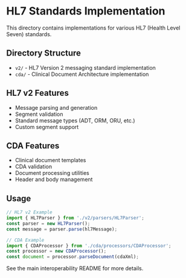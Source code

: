 # HL7 Standards Implementation

This directory contains implementations for various HL7 (Health Level Seven) standards.

## Directory Structure

- `v2/` - HL7 Version 2 messaging standard implementation
- `cda/` - Clinical Document Architecture implementation

## HL7 v2 Features

- Message parsing and generation
- Segment validation
- Standard message types (ADT, ORM, ORU, etc.)
- Custom segment support

## CDA Features

- Clinical document templates
- CDA validation
- Document processing utilities
- Header and body management

## Usage

```typescript
// HL7 v2 Example
import { HL7Parser } from './v2/parsers/HL7Parser';
const parser = new HL7Parser();
const message = parser.parse(hl7Message);

// CDA Example
import { CDAProcessor } from './cda/processors/CDAProcessor';
const processor = new CDAProcessor();
const document = processor.parseDocument(cdaXml);
```

See the main interoperability README for more details.